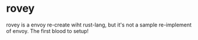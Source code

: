 # rovey
rovey is a envoy re-create wiht rust-lang, but it's not a sample re-implement of envoy. 
The first blood to setup!
